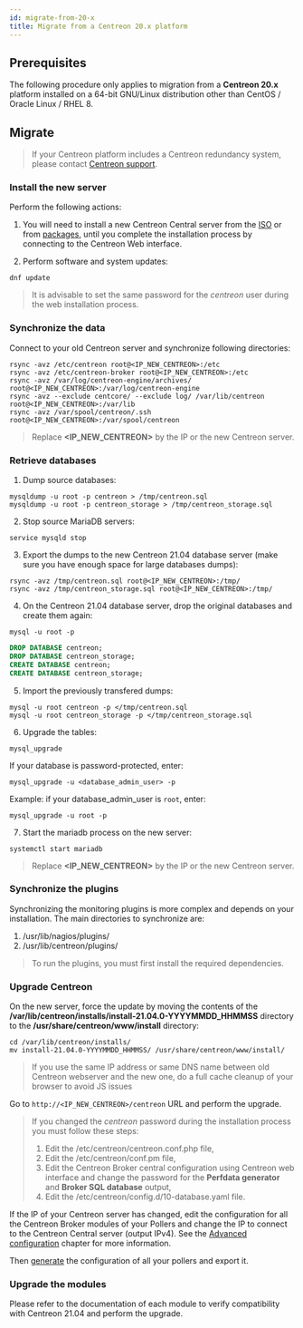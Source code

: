 ```yaml
---
id: migrate-from-20-x
title: Migrate from a Centreon 20.x platform
---
```


## Prerequisites

The following procedure only applies to migration from a **Centreon 20.x**
platform installed on a 64-bit GNU/Linux distribution other than CentOS /
Oracle Linux / RHEL 8.

## Migrate

> If your Centreon platform includes a Centreon redundancy system, please
> contact [Centreon support](https://centreon.force.com).

### Install the new server

Perform the following actions:

1. You will need to install a new Centreon Central server from the
[ISO](../installation/installation-of-a-central-server/using-centreon-iso) or from
[packages](../installation/installation-of-a-central-server/using-packages), until you
complete the installation process by connecting to the Centreon Web interface.

2. Perform software and system updates:

```shell
dnf update
```

> It is advisable to set the same password for the *centreon* user during the web
> installation process.

### Synchronize the data

Connect to your old Centreon server and synchronize following directories:

```shell
rsync -avz /etc/centreon root@<IP_NEW_CENTREON>:/etc
rsync -avz /etc/centreon-broker root@<IP_NEW_CENTREON>:/etc
rsync -avz /var/log/centreon-engine/archives/ root@<IP_NEW_CENTREON>:/var/log/centreon-engine
rsync -avz --exclude centcore/ --exclude log/ /var/lib/centreon root@<IP_NEW_CENTREON>:/var/lib
rsync -avz /var/spool/centreon/.ssh root@<IP_NEW_CENTREON>:/var/spool/centreon
```

> Replace **<IP_NEW_CENTREON>** by the IP or the new Centreon server.

### Retrieve databases

1. Dump source databases:

```shell
mysqldump -u root -p centreon > /tmp/centreon.sql
mysqldump -u root -p centreon_storage > /tmp/centreon_storage.sql
```

2. Stop source MariaDB servers:

```shell
service mysqld stop
```

3. Export the dumps to the new Centreon 21.04 database server (make sure you
have enough space for large databases dumps):

```shell
rsync -avz /tmp/centreon.sql root@<IP_NEW_CENTREON>:/tmp/
rsync -avz /tmp/centreon_storage.sql root@<IP_NEW_CENTREON>:/tmp/
```

4. On the Centreon 21.04 database server, drop the original databases and
create them again:

```shell
mysql -u root -p
```

```SQL
DROP DATABASE centreon;
DROP DATABASE centreon_storage;
CREATE DATABASE centreon;
CREATE DATABASE centreon_storage;
```

5. Import the previously transfered dumps:

```shell
mysql -u root centreon -p </tmp/centreon.sql
mysql -u root centreon_storage -p </tmp/centreon_storage.sql
```

6. Upgrade the tables:

```shell
mysql_upgrade
```

If your database is password-protected, enter:

```shell
mysql_upgrade -u <database_admin_user> -p
```

Example: if your database_admin_user is `root`, enter:

```
mysql_upgrade -u root -p
```

7. Start the mariadb process on the new server:

```shell
systemctl start mariadb
```

> Replace **<IP_NEW_CENTREON>** by the IP or the new Centreon server.

### Synchronize the plugins

Synchronizing the monitoring plugins is more complex and depends on your
installation. The main directories to synchronize are:

1. /usr/lib/nagios/plugins/
2. /usr/lib/centreon/plugins/

> To run the plugins, you must first install the required dependencies.

### Upgrade Centreon

On the new server, force the update by moving the contents of the
**/var/lib/centreon/installs/install-21.04.0-YYYYMMDD\_HHMMSS** directory to
the **/usr/share/centreon/www/install** directory:

```shell
cd /var/lib/centreon/installs/
mv install-21.04.0-YYYYMMDD_HHMMSS/ /usr/share/centreon/www/install/
```

> If you use the same IP address or same DNS name between old Centreon webserver
> and the new one, do a full cache cleanup of your browser to avoid JS issues

Go to `http://<IP_NEW_CENTREON>/centreon` URL and perform the upgrade.

> If you changed the *centreon* password during the installation process you must
> follow these steps:
>
> 1. Edit the /etc/centreon/centreon.conf.php file,
> 2. Edit the /etc/centreon/conf.pm file,
> 3. Edit the Centreon Broker central configuration using Centreon web interface
> and change the password for the **Perfdata generator** and **Broker SQL
> database** output,
> 4. Edit the /etc/centreon/config.d/10-database.yaml file.

If the IP of your Centreon server has changed, edit the configuration for all
the Centreon Broker modules of your Pollers and change the IP to connect to
the Centreon Central server (output IPv4). See the [Advanced
configuration](../monitoring/monitoring-servers/advanced-configuration#tcp-outputs)
chapter for more information.

Then [generate](../monitoring/monitoring-servers/deploying-a-configuration) the
configuration of all your pollers and export it.

### Upgrade the modules

Please refer to the documentation of each module to verify compatibility with
Centreon 21.04 and perform the upgrade.
